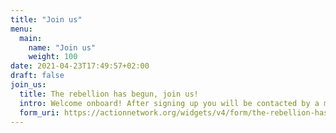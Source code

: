 ```yaml
---
title: "Join us"
menu:
  main:
    name: "Join us"
    weight: 100
date: 2021-04-23T17:49:57+02:00
draft: false
join_us:
  title: The rebellion has begun, join us!
  intro: Welcome onboard! After signing up you will be contacted by a member of the rebellion who will welcome you to the network.
  form_uri: https://actionnetwork.org/widgets/v4/form/the-rebellion-has-begun-join-us
---
```

